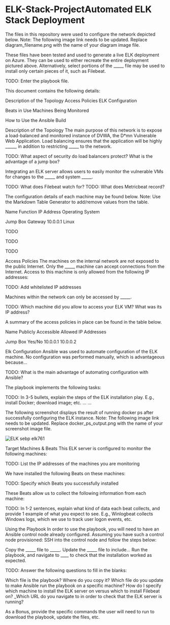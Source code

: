 # ELK-Stack-ProjectAutomated ELK Stack Deployment
The files in this repository were used to configure the network depicted below.
Note: The following image link needs to be updated. Replace diagram_filename.png with the name of your diagram image file.

These files have been tested and used to generate a live ELK deployment on Azure. They can be used to either recreate the entire deployment pictured above. Alternatively, select portions of the _____ file may be used to install only certain pieces of it, such as Filebeat.

TODO: Enter the playbook file.

This document contains the following details:

Description of the Topology
Access Policies
ELK Configuration

Beats in Use
Machines Being Monitored


How to Use the Ansible Build


Description of the Topology
The main purpose of this network is to expose a load-balanced and monitored instance of DVWA, the D*mn Vulnerable Web Application.
Load balancing ensures that the application will be highly _____, in addition to restricting _____ to the network.

TODO: What aspect of security do load balancers protect? What is the advantage of a jump box?

Integrating an ELK server allows users to easily monitor the vulnerable VMs for changes to the _____ and system _____.

TODO: What does Filebeat watch for?
TODO: What does Metricbeat record?

The configuration details of each machine may be found below.
Note: Use the Markdown Table Generator to add/remove values from the table.



Name
Function
IP Address
Operating System




Jump Box
Gateway
10.0.0.1
Linux


TODO





TODO





TODO







Access Policies
The machines on the internal network are not exposed to the public Internet.
Only the _____ machine can accept connections from the Internet. Access to this machine is only allowed from the following IP addresses:

TODO: Add whitelisted IP addresses

Machines within the network can only be accessed by _____.

TODO: Which machine did you allow to access your ELK VM? What was its IP address?

A summary of the access policies in place can be found in the table below.



Name
Publicly Accessible
Allowed IP Addresses




Jump Box
Yes/No
10.0.0.1 10.0.0.2














Elk Configuration
Ansible was used to automate configuration of the ELK machine. No configuration was performed manually, which is advantageous because...

TODO: What is the main advantage of automating configuration with Ansible?

The playbook implements the following tasks:

TODO: In 3-5 bullets, explain the steps of the ELK installation play. E.g., install Docker; download image; etc.
...
...

The following screenshot displays the result of running docker ps after successfully configuring the ELK instance.
Note: The following image link needs to be updated. Replace docker_ps_output.png with the name of your screenshot image file.

![ELK sebp elk761](https://user-images.githubusercontent.com/77369142/120469515-04264780-c3d5-11eb-9164-38f3e81560ef.JPG)



Target Machines & Beats
This ELK server is configured to monitor the following machines:

TODO: List the IP addresses of the machines you are monitoring

We have installed the following Beats on these machines:

TODO: Specify which Beats you successfully installed

These Beats allow us to collect the following information from each machine:

TODO: In 1-2 sentences, explain what kind of data each beat collects, and provide 1 example of what you expect to see. E.g., Winlogbeat collects Windows logs, which we use to track user logon events, etc.


Using the Playbook
In order to use the playbook, you will need to have an Ansible control node already configured. Assuming you have such a control node provisioned:
SSH into the control node and follow the steps below:

Copy the _____ file to _____.
Update the _____ file to include...
Run the playbook, and navigate to ____ to check that the installation worked as expected.

TODO: Answer the following questions to fill in the blanks:

Which file is the playbook? Where do you copy it?
Which file do you update to make Ansible run the playbook on a specific machine? How do I specify which machine to install the ELK server on versus which to install Filebeat on?
_Which URL do you navigate to in order to check that the ELK server is running?

As a Bonus, provide the specific commands the user will need to run to download the playbook, update the files, etc.
